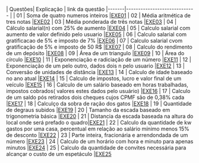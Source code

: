 | Questões| Explicação                          | link da questão
|-------|-----------------------------        |  []()
| 01    |  Soma de quatro numeros inteiros    |[EXE01](EXE01)
| 02    |  Média aritmética de tres notas     |[EXE02](EXE02)
| 03    |  Média ponderada de três notas       |[EXE03](EXE03)
| 04    |  Cálculo salarial(n) com 25% de aumento     |[EXE04](EXE04)
| 05    |  Calculo salarial com aumento de valor definido pelo usuario     |[EXE05](EXE05)
| 06    |  Calculo salarial com gratificacao de 5% e imposto de 7%       |[EXE06](EXE06)
| 07    |  Calculo salarial cvom gratificação de 5% e imposto de 50 R$     |[EXE07](EXE07)
| 08    |  Calculo do rendimento de um depósito       |[EXE08](EXE08)
| 09    |  Área de um triangulo      |[EXE09](EXE09)
| 10    |  Área do círculo   |[EXE10](EXE10)
| 11    |  Exponenciação e radiciação de um número |[EXE11](EXE11)
| 12    |  Exponenciação de um pelo outro, dados dois n pelo usuario      |[EXE12](EXE12)
| 13    |  Conversão de unidades de distância       |[EXE13](EXE13)
| 14    |  Calculo de idade baseado no ano atual   |[EXE14](EXE14)
| 15    |  Calculo de impostos, lucro e valor final de um veículo    |[EXE15](EXE15)
| 16    |  Calculo de um salário baseado em horas trabalhadas, impostos cobrados( valores estes dados pelo usuário)     |[EXE16](EXE16)
| 17    |  Calculo de um saldo pós retirados dois cheques cujos CPMF são de 0,38% cada     |[EXE17](EXE17)
| 18    |  Calculço da sobra de ração dos gatos      |[EXE18](EXE18)
| 19    |  Quantidade de degraus subidos    |[EXE19](EXE19)
| 20    |  Tamanho da escada baseado em trigonometria básica      |[EXE20](EXE20)
| 21    | Distancia da escada baseada na altura do local onde será prefado o quadro|[EXE21](EXE21)
| 22    |  Calculo da quantidade de kw gastos por uma casa, percentual em relação ao salário mínimo menos 15% de desconto      |[EXE22](EXE22)
| 23    |  Parte inteira, fracionária e arrendondada de um número    |[EXE23](EXE23)
| 24    |  Calculo de um horário com hora e minuto para apenas minutos  |[EXE24](EXE24)
| 25    |  Calculo da quantidade de convites necessária para alcançar o custo de um espetáculo     |[EXE25](EXE25)
